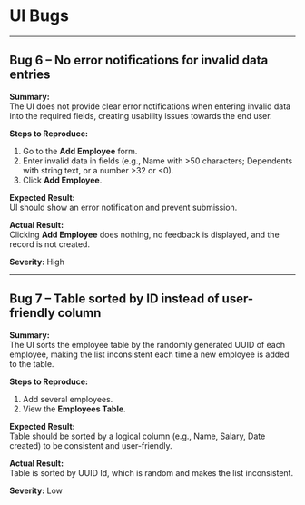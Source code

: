 # UI Bugs

---

## Bug 6 – No error notifications for invalid data entries

**Summary:**  
The UI does not provide clear error notifications when entering invalid data into the required fields, creating usability issues towards the end user.

**Steps to Reproduce:**
1. Go to the **Add Employee** form.  
2. Enter invalid data in fields (e.g., Name with >50 characters; Dependents with string text, or a number >32 or <0).  
3. Click **Add Employee**.  

**Expected Result:**  
UI should show an error notification and prevent submission.  

**Actual Result:**  
Clicking **Add Employee** does nothing, no feedback is displayed, and the record is not created.  

**Severity:** High  

---

## Bug 7 – Table sorted by ID instead of user-friendly column

**Summary:**  
The UI sorts the employee table by the randomly generated UUID of each employee, making the list inconsistent each time a new employee is added to the table.

**Steps to Reproduce:**
1. Add several employees.  
2. View the **Employees Table**.  

**Expected Result:**  
Table should be sorted by a logical column (e.g., Name, Salary, Date created) to be consistent and user-friendly.  

**Actual Result:**  
Table is sorted by UUID Id, which is random and makes the list inconsistent.  

**Severity:** Low  
